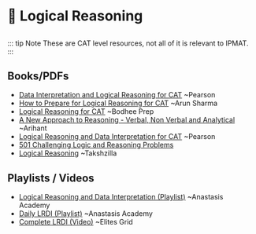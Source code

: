 # 🧩 Logical Reasoning

##

::: tip Note
These are CAT level resources, not all of it is relevant to IPMAT.
:::

## Books/PDFs

- [Data Interpretation and Logical Reasoning for CAT](https://drive.google.com/file/d/1j7q9t6YHL0842Ko39ttzyv6-DEhxc-r5/view?usp=drive_link) ~Pearson
- [How to Prepare for Logical Reasoning for CAT](https://drive.google.com/file/d/1KTyaD_lVoo_4hTQ84nqsk0oPuYjImlfX/view?usp=drive_link) ~Arun Sharma
- [Logical Reasoning for CAT](https://drive.google.com/file/d/1eznH1aqzMaO_XQiCT1lx1oQpFt14Kpqm/view?usp=sharing) ~Bodhee Prep
- [A New Approach to Reasoning - Verbal, Non Verbal and Analytical](https://drive.google.com/file/d/1aDXSxNmaX-5LKkwAt93IOmE35OcsS4NN/view?usp=drive_link) ~Arihant
- [Logical Reasoning and Data Interpretation for CAT](https://drive.google.com/file/d/1DT39r2VI5yt4HNXF5CBXW0Gjofs3Ui1p/view?usp=drive_link) ~Pearson
- [501 Challenging Logic and Reasoning Problems](https://drive.google.com/file/d/1TUx1PzKlFMPKdaqbt60fC6xsfVb3thn9/view?usp=sharing)
- [Logical Reasoning](https://drive.google.com/file/d/1iZ1Qy5ZtSS--NgXWQ0q-WNVSKWw9ljGG/view?usp=drive_link) ~Takshzilla

## Playlists / Videos
- [Logical Reasoning and Data Interpretation (Playlist)](https://youtube.com/playlist?list=PLG4bwc5fquzhDp8eqRym2Ma1ut10YF0Ea&si=dZPo9-mG7lwC-D-x) ~Anastasis Academy
- [Daily LRDI (Playlist)](https://www.youtube.com/playlist?list=PLgdxDqtv4Gt-4vXeT_OuiwJ7-jBujAEru) ~Anastasis Academy
- [Complete LRDI (Video)](https://www.youtube.com/watch?v=sN4GIKb409A) ~Elites Grid
